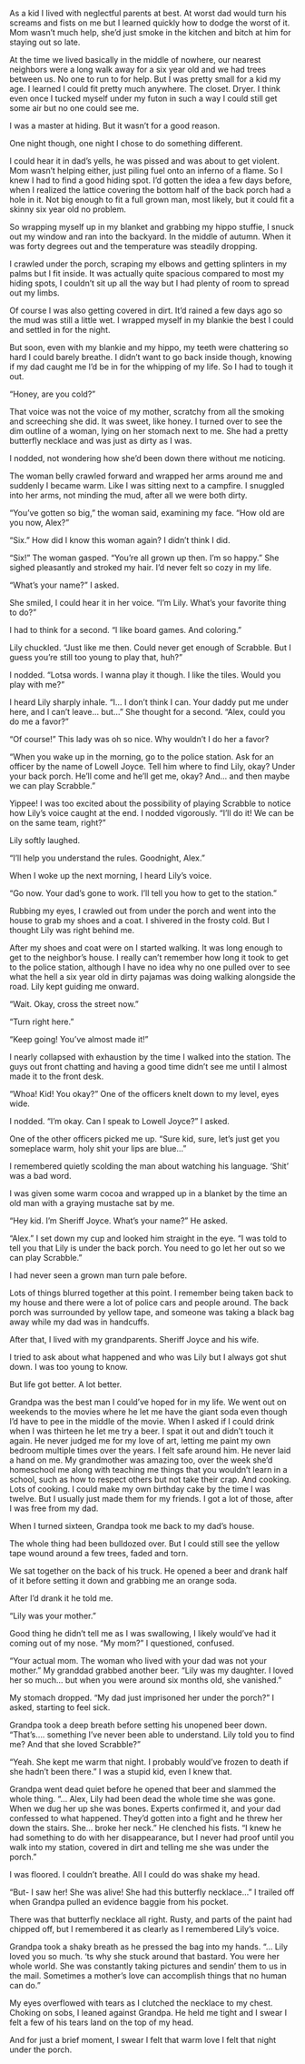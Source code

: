 As a kid I lived with neglectful parents at best. At worst dad would turn his screams and fists on me but I learned quickly how to dodge the worst of it. Mom wasn’t much help, she’d just smoke in the kitchen and bitch at him for staying out so late.

At the time we lived basically in the middle of nowhere, our nearest neighbors were a long walk away for a six year old and we had trees between us. No one to run to for help. But I was pretty small for a kid my age. I learned I could fit pretty much anywhere. The closet. Dryer. I think even once I tucked myself under my futon in such a way I could still get some air but no one could see me.

I was a master at hiding. But it wasn’t for a good reason.

One night though, one night I chose to do something different.

I could hear it in dad’s yells, he was pissed and was about to get violent. Mom wasn’t helping either, just piling fuel onto an inferno of a flame. So I knew I had to find a good hiding spot. I’d gotten the idea a few days before, when I realized the lattice covering the bottom half of the back porch had a hole in it. Not big enough to fit a full grown man, most likely, but it could fit a skinny six year old no problem.

So wrapping myself up in my blanket and grabbing my hippo stuffie, I snuck out my window and ran into the backyard. In the middle of autumn. When it was forty degrees out and the temperature was steadily dropping.

I crawled under the porch, scraping my elbows and getting splinters in my palms but I fit inside. It was actually quite spacious compared to most my hiding spots, I couldn’t sit up all the way but I had plenty of room to spread out my limbs.

Of course I was also getting covered in dirt. It’d rained a few days ago so the mud was still a little wet. I wrapped myself in my blankie the best I could and settled in for the night.

But soon, even with my blankie and my hippo, my teeth were chattering so hard I could barely breathe. I didn’t want to go back inside though, knowing if my dad caught me I’d be in for the whipping of my life. So I had to tough it out.

“Honey, are you cold?”

That voice was not the voice of my mother, scratchy from all the smoking and screeching she did. It was sweet, like honey. I turned over to see the dim outline of a woman, lying on her stomach next to me. She had a pretty butterfly necklace and was just as dirty as I was.

I nodded, not wondering how she’d been down there without me noticing.

The woman belly crawled forward and wrapped her arms around me and suddenly I became warm. Like I was sitting next to a campfire. I snuggled into her arms, not minding the mud, after all we were both dirty.

“You’ve gotten so big,” the woman said, examining my face. “How old are you now, Alex?”

“Six.” How did I know this woman again? I didn’t think I did.

“Six!” The woman gasped. “You’re all grown up then. I’m so happy.” She sighed pleasantly and stroked my hair. I’d never felt so cozy in my life.

“What’s your name?” I asked.

She smiled, I could hear it in her voice. “I’m Lily. What’s your favorite thing to do?”

I had to think for a second. “I like board games. And coloring.”

Lily chuckled. “Just like me then. Could never get enough of Scrabble. But I guess you’re still too young to play that, huh?”

I nodded. “Lotsa words. I wanna play it though. I like the tiles. Would you play with me?”

I heard Lily sharply inhale. “I… I don’t think I can. Your daddy put me under here, and I can’t leave… but…” She thought for a second. “Alex, could you do me a favor?”

“Of course!” This lady was oh so nice. Why wouldn’t I do her a favor?

“When you wake up in the morning, go to the police station. Ask for an officer by the name of Lowell Joyce. Tell him where to find Lily, okay? Under your back porch. He’ll come and he’ll get me, okay? And… and then maybe we can play Scrabble.”

Yippee! I was too excited about the possibility of playing Scrabble to notice how Lily’s voice caught at the end. I nodded vigorously. “I’ll do it! We can be on the same team, right?”

Lily softly laughed.

“I’ll help you understand the rules. Goodnight, Alex.”

When I woke up the next morning, I heard Lily’s voice.

“Go now. Your dad’s gone to work. I’ll tell you how to get to the station.”

Rubbing my eyes, I crawled out from under the porch and went into the house to grab my shoes and a coat. I shivered in the frosty cold. But I thought Lily was right behind me.

After my shoes and coat were on I started walking. It was long enough to get to the neighbor’s house. I really can’t remember how long it took to get to the police station, although I have no idea why no one pulled over to see what the hell a six year old in dirty pajamas was doing walking alongside the road. Lily kept guiding me onward.

“Wait. Okay, cross the street now.”

“Turn right here.”

“Keep going! You’ve almost made it!”

I nearly collapsed with exhaustion by the time I walked into the station. The guys out front chatting and having a good time didn’t see me until I almost made it to the front desk.

“Whoa! Kid! You okay?” One of the officers knelt down to my level, eyes wide.

I nodded. “I’m okay. Can I speak to Lowell Joyce?” I asked.

One of the other officers picked me up. “Sure kid, sure, let’s just get you someplace warm, holy shit your lips are blue…”

I remembered quietly scolding the man about watching his language. ‘Shit’ was a bad word.

I was given some warm cocoa and wrapped up in a blanket by the time an old man with a graying mustache sat by me.

“Hey kid. I’m Sheriff Joyce. What’s your name?” He asked.

“Alex.” I set down my cup and looked him straight in the eye. “I was told to tell you that Lily is under the back porch.  You need to go let her out so we can play Scrabble.”

I had never seen a grown man turn pale before.

Lots of things blurred together at this point. I remember being taken back to my house and there were a lot of police cars and people around. The back porch was surrounded by yellow tape, and someone was taking a black bag away while my dad was in handcuffs.

After that, I lived with my grandparents. Sheriff Joyce and his wife.

I tried to ask about what happened and who was Lily but I always got shut down. I was too young to know.

But life got better. A lot better.

Grandpa was the best man I could’ve hoped for in my life. We went out on weekends to the movies where he let me have the giant soda even though I’d have to pee in the middle of the movie. When I asked if I could drink when I was thirteen he let me try a beer. I spat it out and didn’t touch it again. He never judged me for my love of art, letting me paint my own bedroom multiple times over the years. I felt safe around him. He never laid a hand on me. My grandmother was amazing too, over the week she’d homeschool me along with teaching me things that you wouldn’t learn in a school, such as how to respect others but not take their crap. And cooking. Lots of cooking. I could make my own birthday cake by the time I was twelve. But I usually just made them for my friends. I got a lot of those, after I was free from my dad.

When I turned sixteen, Grandpa took me back to my dad’s house.

The whole thing had been bulldozed over. But I could still see the yellow tape wound around a few trees, faded and torn.

We sat together on the back of his truck. He opened a beer and drank half of it before setting it down and grabbing me an orange soda.

After I’d drank it he told me.

“Lily was your mother.”

Good thing he didn’t tell me as I was swallowing, I likely would’ve had it coming out of my nose. “My mom?” I questioned, confused.

“Your actual mom. The woman who lived with your dad was not your mother.” My granddad grabbed another beer. “Lily was my daughter. I loved her so much… but when you were around six months old, she vanished.”

My stomach dropped. “My dad just imprisoned her under the porch?” I asked, starting to feel sick.

Grandpa took a deep breath before setting his unopened beer down. “That’s…. something I’ve never been able to understand. Lily told you to find me? And that she loved Scrabble?”

“Yeah. She kept me warm that night. I probably would’ve frozen to death if she hadn’t been there.” I was a stupid kid, even I knew that.

Grandpa went dead quiet before he opened that beer and slammed the whole thing. “… Alex, Lily had been dead the whole time she was gone. When we dug her up she was bones. Experts confirmed it, and your dad confessed to what happened. They’d gotten into a fight and he threw her down the stairs. She… broke her neck.” He clenched his fists. “I knew he had something to do with her disappearance, but I never had proof until you walk into my station, covered in dirt and telling me she was under the porch.”

I was floored. I couldn’t breathe. All I could do was shake my head.

“But- I saw her! She was alive! She had this butterfly necklace…” I trailed off when Grandpa pulled an evidence baggie from his pocket.

There was that butterfly necklace all right. Rusty, and parts of the paint had chipped off, but I remembered it as clearly as I remembered Lily’s voice.

Grandpa took a shaky breath as he pressed the bag into my hands. “… Lily loved you so much. ‘ts why she stuck around that bastard. You were her whole world. She was constantly taking pictures and sendin’ them to us in the mail. Sometimes a mother’s love can accomplish things that no human can do.”

My eyes overflowed with tears as I clutched the necklace to my chest. Choking on sobs, I leaned against Grandpa. He held me tight and I swear I felt a few of his tears land on the top of my head.

And for just a brief moment, I swear I felt that warm love I felt that night under the porch.